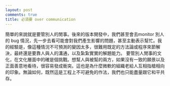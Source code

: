 ```yaml
---
layout: post
comments: true
title: 必須要 over communication
---
```


簡單的來說就是要管別人的閒事。後來的版本開發中，我們甚至會去monitor 別人的 bug 情況，先一步去看可能會對我們產生影響的問題，甚至主動表示幫忙。我的經驗是，像這種情況不可預測的變因太多，很難用既定的方法論或程序來節解決，最終還是要靠人與人的溝通，以及紮紮實實的解題能力。
要管別人閒事的文化，在文化層面中的確是個挑戰。想幫人與被幫的兩方，如果沒有一致的願景以及正面善意地看待，很容易發成衝突。這也是為什麼微軟的組織老給人互相指槍相向的印象。無論如何，既然這是工程上不可避免的作法，我們也只能盡量跟它和平共存。

